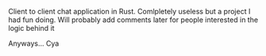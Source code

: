 Client to client chat application in Rust. Comlpletely useless but a project I had fun doing. 
Will probably add comments later for people interested in the logic behind it

Anyways... Cya
